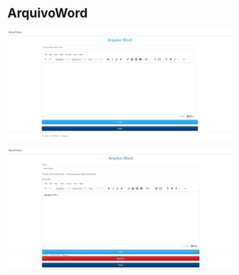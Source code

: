 # ArquivoWord
 
<p align="center">
  <img src="./print/1.jpeg" width="700">
</p>
<p align="center">
  <img src="./print/2.jpeg" width="700">
</p>
